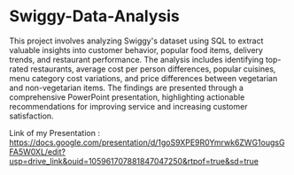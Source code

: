 # Swiggy-Data-Analysis

This project involves analyzing Swiggy's dataset using SQL to extract valuable insights into customer behavior, popular food items, delivery trends, and restaurant performance. The analysis includes identifying top-rated restaurants, average cost per person differences, popular cuisines, menu category cost variations, and price differences between vegetarian and non-vegetarian items. The findings are presented through a comprehensive PowerPoint presentation, highlighting actionable recommendations for improving service and increasing customer satisfaction.


Link of my Presentation : https://docs.google.com/presentation/d/1goS9XPE9R0Ymrwk6ZWG1ougsGFA5W0XL/edit?usp=drive_link&ouid=105961707881847047250&rtpof=true&sd=true






